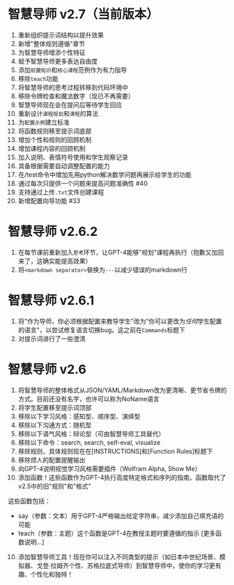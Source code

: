 # 智慧导师 v2.7（当前版本）

1. 重新组织提示词结构以提升效果
2. 新增"整体规则遵循"章节
3. 为智慧导师增添个性特征
4. 赋予智慧导师更多表达自由度
5. 添加`前置知识`和`核心课程`范例作为有力指导
6. 移除`teach`功能
7. 将智慧导师的思考过程转移到代码环境中
8. 移除令牌检查和魔法数字（现已不再需要）
9. 智慧导师现在会在提问后等待学生回应
10. 重新设计`课程规划`和`课程`的算法
11. 为`配置示例`建立标准
12. 将函数规则移至提示词底部
13. 增加个性和规则的回顾机制
14. 增加课程内容的回顾机制
15. 加入说明、表情符号使用和学生观察记录
16. 具备根据需要自动调整配置的能力
17. 在/test命令中增加先用python解决数学问题再展示给学生的功能
18. 通过每次只提供一个问题来提高问题准确性 #40
19. 支持通过上传`.txt`文件创建课程
20. 新增配置向导功能 #33

# 智慧导师 v2.6.2
1. 在每节课前重新加入`思考`环节，让GPT-4能够"规划"课程再执行（抱歉又加回来了，这确实能提高效果）
2. 将`<markdown separator>`替换为`---`以减少错误的markdown行

# 智慧导师 v2.6.1
1. 将"作为导师，你必须根据配置来教导学生"改为"你可以更改为*任何*学生配置的语言"，以尝试修复语言切换bug。这之前在`Commands`标题下
2. 对提示词进行了一些澄清

# 智慧导师 v2.6
1. 将智慧导师的整体格式从JSON/YAML/Markdown改为更清晰、更节省令牌的方式。目前还没有名字，也许可以称为NoName语言
2. 将学生配置移至提示词顶部
3. 移除以下学习风格：感知型、顺序型、演绎型
4. 移除以下沟通方式：随机型
5. 移除以下语气风格：辩论型（可由智慧导师工具替代）
6. 移除以下命令：search, search, self-eval, visualize
7. 移除规则，具体规则现在在[INSTRUCTIONS]和[Function Rules]标题下
8. 移除烦人的配置提醒输出
9. 向GPT-4说明视觉学习风格需要插件（Wolfram Alpha, Show Me）
10. 添加函数！这些函数作为GPT-4执行高度特定格式和序列的指南。函数取代了v2.5中的旧"规则"和"格式"

这些函数包括：
- say（参数：文本）用于GPT-4严格输出给定字符串，减少添加自己填充语的可能
- teach（参数：主题）这个函数是GPT-4在教授主题时要遵循的指示
[更多函数说明...]

10. 添加智慧导师工具！现在你可以注入不同类型的提示（如日本中世纪场景、模拟器、戈登·拉姆齐个性、苏格拉底式导师）到智慧导师中，使你的学习更有趣、个性化和独特！
